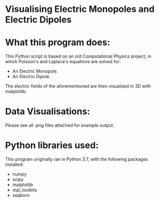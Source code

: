 # Visualising Electric Monopoles and Electric Dipoles

What this program does:
========================================

This Python script is based on an old Computational Physics project, in which Poisson's and Laplace's equations are solved for:
- An Electric Monopole.
- An Electric Dipole.

The electric fields of the aforementioned are then visualised in 3D with matplotlib.

Data Visualisations:
========================================

Please see all .png files attached for example output.

Python libraries used:
========================================

This program originally ran in Python 3.7, with the following packages installed:

- numpy
- scipy
- matplotlib
- mpl_toolkits
- seaborn
